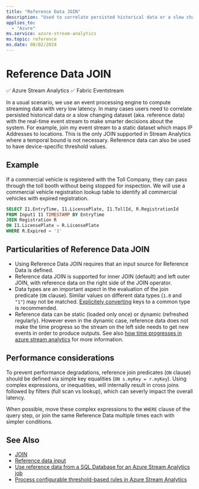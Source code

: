 ```yaml
---
title: "Reference Data JOIN"
description: "Used to correlate persisted historical data or a slow changing dataset (aka. reference data) with the real-time event stream to make smarter decisions about the system."
applies_to: 
  - "Azure"
ms.service: azure-stream-analytics
ms.topic: reference
ms.date: 08/02/2024
---
```

# Reference Data JOIN
:white_check_mark: Azure Stream Analytics :white_check_mark: Fabric Eventstream

In a usual scenario, we use an event processing engine to compute streaming data with very low latency. In many cases users need to correlate persisted historical data or a slow changing dataset (aka. reference data) with the real-time event stream to make smarter decisions about the system. For example, join my event stream to a static dataset which maps IP Addresses to locations. This is the only JOIN supported in Stream Analytics where a temporal bound is not necessary. Reference data can also be used to have device-specific threshold values.
  
## Example  
 If a commercial vehicle is registered with the Toll Company, they can pass through the toll booth without being stopped for inspection. We will use a commercial vehicle registration lookup table to identify all commercial vehicles with expired registration.  
  
```SQL  
SELECT I1.EntryTime, I1.LicensePlate, I1.TollId, R.RegistrationId  
FROM Input1 I1 TIMESTAMP BY EntryTime  
JOIN Registration R  
ON I1.LicensePlate = R.LicensePlate  
WHERE R.Expired = '1'
```  
  
## Particularities of Reference Data JOIN

- Using Reference Data JOIN requires that an input source for Reference Data is defined.  
- Reference data JOIN is supported for inner JOIN (default) and left outer JOIN, with reference data on the right side of the JOIN operator.
- Data types are an important aspect in the evaluation of the join predicate (`ON` clause). Similar values on different data types (`1.0` and `"1"`) may not be matched. [Explicitely converting](data-types-azure-stream-analytics.md) keys to a common type is recommended.
- Reference data can be static (loaded only once) or dynamic (refreshed regularly). However even in the dynamic case, reference data does not make the time progress so the stream on the left side needs to get new events in order to produce outputs. See also [how time progresses in azure stream analytics](/azure/stream-analytics/stream-analytics-time-handling#how-time-progresses-in-azure-stream-analytics) for more information.

## Performance considerations

To prevent performance degradations, reference join predicates (`ON` clause) should be defined via simple key equalities (`ON s.myKey = r.myKey`). Using complex expressions, or inequalities, will internally result in cross joins followed by filters (full scan vs lookup), which can severly impact the overall latency.

When possible, move these complex expressions to the `WHERE` clause of the query step, or join the same Reference Data multiple times each with simpler conditions.

 ## See Also  
- [JOIN](join-azure-stream-analytics.md)
- [Reference data input](/azure/stream-analytics/stream-analytics-use-reference-data)
-  [Use reference data from a SQL Database for an Azure Stream Analytics job](/azure/stream-analytics/sql-reference-data)
- [Process configurable threshold-based rules in Azure Stream Analytics](/azure/stream-analytics/stream-analytics-threshold-based-rules)
 
